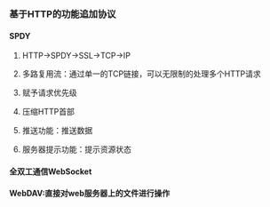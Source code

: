 ### 基于HTTP的功能追加协议

#### SPDY
1. HTTP->SPDY->SSL->TCP->IP

2. 多路复用流：通过单一的TCP链接，可以无限制的处理多个HTTP请求
3. 赋予请求优先级
4. 压缩HTTP首部
5. 推送功能：推送数据
6. 服务器提示功能：提示资源状态


#### 全双工通信WebSocket

#### WebDAV:直接对web服务器上的文件进行操作